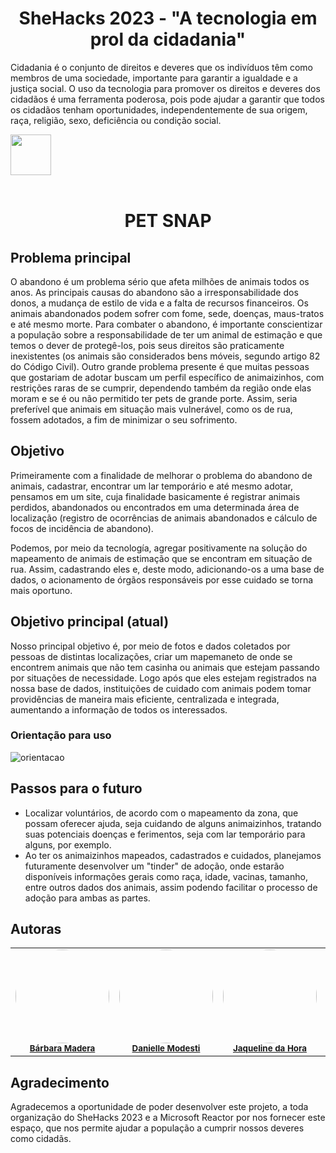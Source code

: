 <h1 align="center"> SheHacks 2023 - "A tecnologia em prol da cidadania" </h1>

Cidadania é o conjunto de direitos e deveres que os indivíduos têm como membros de uma sociedade, importante para garantir a igualdade e a justiça social. O uso da tecnologia para promover os direitos e deveres dos cidadãos é uma ferramenta poderosa, pois pode ajudar a garantir que todos os cidadãos tenham oportunidades, independentemente de sua origem, raça, religião, sexo, deficiência ou condição social.

 
<td align="center"><img src="https://github.com/JohanaPizarroL/SheHacks2023/assets/102596180/bca77721-ae1c-4e45-a2d5-e1c8a6b72d77" width="65px; alt=""/><br /></a><br /> </td> <h1 align="center"> PET SNAP </h1>

## Problema principal 
O abandono é um problema sério que afeta milhões de animais todos os anos. As principais causas do abandono são a irresponsabilidade dos donos, a mudança de estilo de vida e a falta de recursos financeiros. Os animais abandonados podem sofrer com fome, sede, doenças, maus-tratos e até mesmo morte. Para combater o abandono, é importante conscientizar a população sobre a responsabilidade de ter um animal de estimação e que temos o dever de protegê-los, pois seus direitos são praticamente inexistentes (os animais são considerados bens móveis, segundo artigo 82 do Código Civil). Outro grande problema presente é que muitas pessoas que gostariam de adotar buscam um perfil específico de animaizinhos, com restrições raras de se cumprir, dependendo também da região onde elas moram e se é ou não permitido ter pets de grande porte. Assim, seria preferível que animais em situação mais vulnerável, como os de rua, fossem adotados, a fim de minimizar o seu sofrimento.

## Objetivo 
Primeiramente com a finalidade de melhorar o problema do abandono de animais, cadastrar, encontrar um lar temporário e até mesmo adotar, pensamos em um site, cuja finalidade basicamente é registrar animais perdidos, abandonados ou encontrados em uma determinada área de localização (registro de ocorrências de animais abandonados e cálculo de focos de incidência de abandono). 

Podemos, por meio da tecnología, agregar positivamente na solução do mapeamento de animais de estimação que se encontram em situação de rua. Assim, cadastrando eles e, deste modo, adicionando-os a uma base de dados, o acionamento de órgãos responsáveis por esse cuidado se torna mais oportuno.


## Objetivo principal (atual)
  Nosso principal objetivo é, por meio de fotos e dados coletados por pessoas de distintas localizações, criar um mapemaneto de onde se encontrem animais que não tem casinha ou animais que estejam passando por situações de necessidade. Logo após que eles estejam registrados na nossa base de dados, instituições de cuidado com animais podem tomar providências de maneira mais eficiente, centralizada e integrada, aumentando a informação de todos os interessados.


  ### Orientação para uso
  ![orientacao](https://github.com/JohanaPizarroL/SheHacks2023/assets/108741877/15cfda23-3da8-423b-bf48-68e637198a26)

## Passos para o futuro
- Localizar voluntários, de acordo com o mapeamento da zona, que possam oferecer ajuda, seja cuidando de alguns animaizinhos, tratando suas potenciais doenças e ferimentos, seja com lar temporário para alguns, por exemplo.
- Ao ter os animaizinhos mapeados, cadastrados e cuidados, planejamos futuramente desenvolver um "tinder" de adoção, onde estarão disponíveis informações gerais como raça, idade, vacinas, tamanho, entre outros dados dos animais, assim podendo facilitar o processo de adoção para ambas as partes.

## Autoras

<table>
  <tr>
    <td align="center"><img style="border-radius: 50%;" src="https://github.com/JohanaPizarroL/SheHacks2023/assets/102596180/756d53b6-8031-4811-99f3-6ad4b243bed1" width="150px;" alt=""/><br /><sub><a href="https://github.com/barbarafernandesmadera"><b>Bárbara Madera</b></a></sub></a><br /></td>
    <td align="center"><img style="border-radius: 50%;" src="https://github.com/JohanaPizarroL/SheHacks2023/assets/102596180/75ee5633-b94a-4646-ad35-543f293a8c0b" width="150px;" alt=""/><br /><sub><a href="https://github.com/danimodesti"><b>Danielle Modesti</b></a></sub></a><br /></td>
    <td align="center"><img style="border-radius: 50%;" src="https://github.com/JohanaPizarroL/SheHacks2023/assets/102596180/bbd21998-6b3c-44d9-9221-0736536838fe" width="150px;" alt=""/><br /><sub><a href="https://github.com/jaquelinedahora"><b>Jaqueline da Hora</b></a></sub</a><br /></td>
    <td align="center"><img style="border-radius: 50%;" src="https://github.com/JohanaPizarroL/SheHacks2023/assets/102596180/1567885b-4694-4bf9-b1c9-7536f2223361" width="150px;" alt=""/><br /><sub><a href="https://github.com/JohanaPizarroL"><b>Johana Pizarro</b></a></sub></a><br /></td>
  
</table>


## Agradecimento
Agradecemos a oportunidade de poder desenvolver este projeto, a toda organização do SheHacks 2023 e a Microsoft Reactor por nos fornecer este espaço, que nos permite ajudar a população a cumprir nossos deveres como cidadãs.
